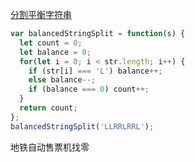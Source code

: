 [分割平衡字符串](https://leetcode-cn.com/problems/split-a-string-in-balanced-strings/)

```javascript
var balancedStringSplit = function(s) {
  let count = 0;
  let balance = 0;
  for(let i = 0; i < str.length; i++) {
    if (str[i] === 'L') balance++;
    else balance--;
    if (balance === 0) count++;
  }
  return count;
};
balancedStringSplit('LLRRLRRL');
```

地铁自动售票机找零

